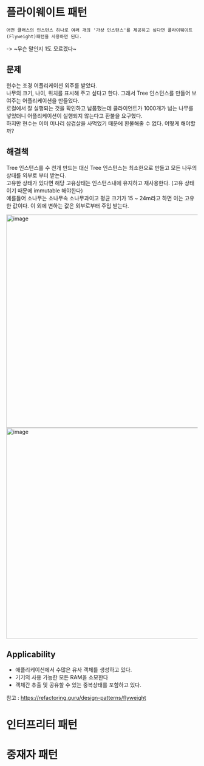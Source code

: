 # 플라이웨이트 패턴
    어떤 클래스의 인스턴스 하나로 여러 개의 '가상 인스턴스'를 제공하고 싶다면 플라이웨이트(Flyweight)패턴을 사용하면 된다.
-> ~무슨 말인지 1도 모르겠다~

## 문제
현수는 조경 어플리케이션 외주를 받았다.<br/>
나무의 크기, 나이, 위치를 표시해 주고 싶다고 한다. 그래서 Tree 인스턴스를 만들어 보여주는 어플리케이션을 만들었다.<br/>
로컬에서 잘 실행되는 것을 확인하고 납품했는데 클라이언트가 1000개가 넘는 나무를 넣었더니 어플리케이션이 실행되지 않는다고 환불을 요구했다.<br/>
하지만 현수는 이미 미나리 삼겹살을 사먹었기 때문에 환불해줄 수 없다. 어떻게 해야할까?

## 해결책
Tree 인스턴스를 수 천개 만드는 대신 Tree 인스턴스는 최소한으로 만들고 모든 나무의 상태를 외부로 부터 받는다.<br/>
고유한 상태가 있다면 해당 고유상태는 인스턴스내에 유지하고 재사용한다. (고유 상태이기 때문에 immutable 해야한다)<br/>
예를들어 소나무는 소나무속 소나무과이고 평균 크기가 15 ~ 24m라고 하면 이는 고유한 값이다. 이 외에 변하는 값은 외부로부터 주입 받는다.

<img width="562" alt="image" src="https://user-images.githubusercontent.com/60346043/176996701-4f9e214a-89e0-4004-a983-1152b6a88abf.png">

<img width="556" alt="image" src="https://user-images.githubusercontent.com/60346043/176996979-fc7955fa-c6c7-4488-a2c9-da31fde9f115.png">

## Applicability

* 애플리케이션에서 수많은 유사 객체를 생성하고 있다.
* 기기의 사용 가능한 모든 RAM을 소모한다
* 객체간 추출 및 공유할 수 있는 중복상태를 포함하고 있다.

참고 : https://refactoring.guru/design-patterns/flyweight


# 인터프리터 패턴



# 중재자 패턴
